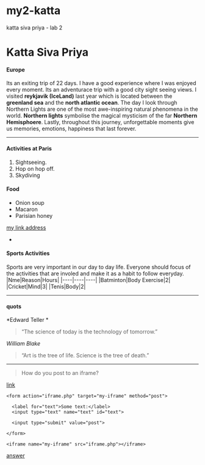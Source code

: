 # my2-katta
katta siva priya - lab 2


# Katta Siva Priya

#### Europe 

Its an exiting trip of 22 days. I have a good experience where I was enjoyed every moment. Its an adventurace trip with a good city sight seeing views. I visited **reykjavik (IceLand)** last year which is located between the **greenland sea** and the **north atlantic ocean**. The day I look through Northern Lights are one of the most awe-inspiring natural phenomena in the world. **Northern lights** symbolise the magical mysticism of the far **Northern Hemisphoere**. Lastly, throughout this journey, unforgettable moments give us memories, emotions, happiness that last forever.  

---
#### Activities at Paris
1. Sightseeing.
2. Hop on hop off.
3. Skydiving

#### Food
- Onion soup
- Macaron
- Parisian honey

[my link address](https://github.com/sivapriya43/my2-katta/blob/main/MyStats.md)

-

#### Sports Activities 
Sports are very important in our day to day life. Everyone should focus of the activities that are involed and make it as a habit to follow everyday.
|Nme|Reason|Hours|
|----|----|----|
|Batminton|Body Exercise|2|
|Cricket|Mind|3|
|Tenis|Body|2|

---
#### quots
*Edward Teller *

> “The science of today is the technology of tomorrow.”

*William Blake*

> “Art is the tree of life. Science is the tree of death.”

---

> How do you post to an iframe?

[link](https://stackoverflow.com/questions/168455/how-do-you-post-to-an-iframe)

```
<form action="iframe.php" target="my-iframe" method="post">
			
  <label for="text">Some text:</label>
  <input type="text" name="text" id="text">
			
  <input type="submit" value="post">
			
</form>
		
<iframe name="my-iframe" src="iframe.php"></iframe>
```

[answer](https://css-tricks.com/snippets/html/post-data-to-an-iframe/)
